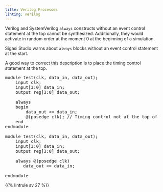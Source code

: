 ```yaml
---
title: Verilog Processes
linting: verilog
---
```


Verilog and SystemVerilog `always` constructs without an event control statement at the top cannot be synthesized.
Additionally, they would activate in random order at the moment 0 at the beginning of a simulation.

Sigasi Studio warns about `always` blocks without an event control statement at the start.

A good way to correct this description is to place the timing control statement at the top.

<pre>module test(clk, data_in, data_out);
    input clk;
    input[3:0] data_in;
    output reg[3:0] data_out;
    
    always
    begin
        data_out <= data_in;
        <span class="warning">@(posedge clk);</span> // Timing control not at the top of 'always'
    end
endmodule

module test(clk, data_in, data_out);
    input clk;
    input[3:0] data_in;
    output reg[3:0] data_out;
    
    always <span class="goodcode">@(posedge clk)</span>
       data_out <= data_in;
    
endmodule</pre>

{{% lintrule sv 27 %}}
